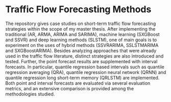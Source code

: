 # Traffic Flow Forecasting Methods
The repository gives case studies on short-term traffic flow forecasting strategies within the scope of my master thesis. After implementing the traditional (AR, ARMA, ARIMA and SARIMA), machine learning (SXGBoost and SSVR) and deep learning methods (SLSTM), one of main goals is to experiment on the uses of hybrid methods (SSVRARIMA, SSLSTMARIMA and SXGBoostARIMA). Besides analyzing approaches that were already used in the traffic flow literature, distinct strategies are also introduced and tested. Further, the point forecast results are supplemented with interval forecasts. In particular, quantile regression based intervals such as quantile regression averaging (QRA), quantile regression neural network (QRNN) and quantile regression long short-term memory (QRLSTM) are implemented. Both point and interval forecasts are evaluated via several evaluation metrics, and an extensive comparison is provided among the methodologies studied.

